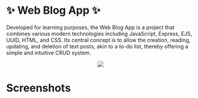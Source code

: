 # ✨ Web Blog App ✨
Developed for learning purposes, the Web Blog App is a project that combines various modern technologies including JavaScript, Express, EJS, UUID, HTML, and CSS. Its central concept is to allow the creation, reading, updating, and deletion of text posts, akin to a to-do list, thereby offering a simple and intuitive CRUD system.

<p align="center">
  <a href="https://skillicons.dev">
    <img src="https://skillicons.dev/icons?i=javascript,nodejs,express,html,css" />
  </a>
</p>

# Screenshots
